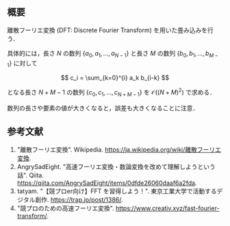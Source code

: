 ## 概要

離散フーリエ変換 (DFT: Discrete Fourier Transform) を用いた畳み込みを行う．

具体的には，長さ $N$ の数列 $\lbrace a_0, a_1, \ldots, a_{N-1} \rbrace$ と長さ $M$ の数列 $\lbrace b_0, b_1, \ldots, b_{M-1} \rbrace$ に対して

$$
c_i = \sum_{k=0}^{i} a_k b_{i-k}
$$

となる長さ $N + M - 1$ の数列 $\lbrace c_0, c_1, \ldots, c_{N+M-1} \rbrace$ を $\mathcal{O}((N + M)^2)$ で求める．

数列の長さや要素の値が大きくなると，誤差も大きくなることに注意．


## 参考文献

1. "離散フーリエ変換". Wikipedia. <https://ja.wikipedia.org/wiki/離散フーリエ変換>.
1. AngrySadEight. "高速フーリエ変換・数論変換を改めて理解しようという話". Qiita. <https://qiita.com/AngrySadEight/items/0dfde26060daaf6a2fda>.
1. tatyam. "【競プロer向け】FFT を習得しよう！". 東京工業大学で活動するデジタル創作. <https://trap.jp/post/1386/>.
1. "競プロのための高速フーリエ変換". <https://www.creativ.xyz/fast-fourier-transform/>.
